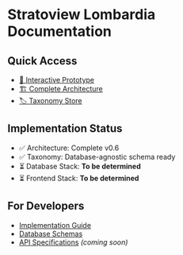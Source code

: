 # Stratoview Lombardia Documentation

## Quick Access

- [📱 Interactive Prototype](https://ahuhmm.github.io/stratoview-lombardia-documentazione/mockup/interactive-prototype.html)
- [🏗️ Complete Architecture](https://ahuhmm.github.io/stratoview-lombardia-documentazione/architecture/complete-architecture.md)
- [🏷️ Taxonomy Store](https://github.com/AhUhmm/stratoview-lombardia-documentazione/blob/main/taxonomy/taxonomy-store.json)

## Implementation Status

- ✅ Architecture: Complete v0.6
- ✅ Taxonomy: Database-agnostic schema ready
- ⏳ Database Stack: **To be determined**
- ⏳ Frontend Stack: **To be determined**

## For Developers

- [Implementation Guide](./IMPLEMENTATION.md)
- [Database Schemas](./taxonomy/)
- [API Specifications](./API.md) _(coming soon)_
